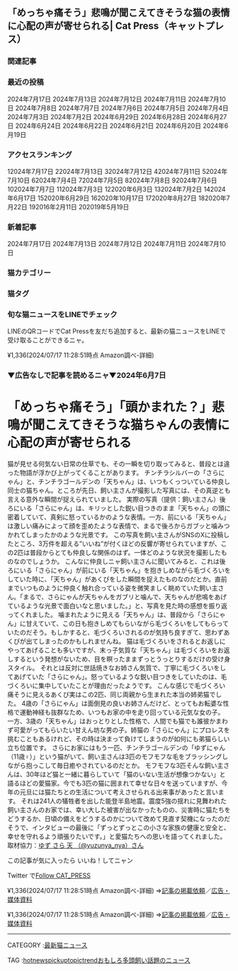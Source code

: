 「めっちゃ痛そう」悲鳴が聞こえてきそうな猫の表情に心配の声が寄せられる| Cat Press（キャットプレス）
---
### 関連記事

### 最近の投稿
2024年7月17日
2024年7月13日
2024年7月12日
2024年7月11日
2024年7月10日
2024年7月8日
2024年7月7日
2024年7月6日
2024年7月5日
2024年7月4日
2024年7月3日
2024年7月2日
2024年6月29日
2024年6月28日
2024年6月27日
2024年6月24日
2024年6月22日
2024年6月21日
2024年6月20日
2024年6月19日
### アクセスランキング
12024年7月17日
22024年7月13日
32024年7月12日
42024年7月11日
52024年7月10日
62024年7月4日
72024年7月5日
82024年7月8日
92024年7月6日
102024年7月7日
112024年7月3日
122020年6月3日
132024年7月2日
142024年6月17日
152020年6月29日
162020年10月17日
172020年8月27日
182020年7月22日
192016年2月11日
202019年5月19日

### 新着記事
2024年7月17日
2024年7月13日
2024年7月12日
2024年7月11日
2024年7月10日

### 猫カテゴリー

### 猫タグ

### 旬な猫ニュースをLINEでチェック

LINEのQRコードでCat Pressを友だち追加すると、最新の猫ニュースをLINEで受け取ることができるニャ。



¥1,336(2024/07/17 11:28:51時点 Amazon調べ-詳細)

### ▼広告なしで記事を読めるニャ▼2024年6月7日

# 「めっちゃ痛そう」「頭かまれた？」悲鳴が聞こえてきそうな猫ちゃんの表情に心配の声が寄せられる
猫が見せる何気ない日常の仕草でも、その一瞬を切り取ってみると、普段とは違った物語が浮かび上がってくることがあります。
チンチラシルバーの「さらにゃん」と、チンチラゴールデンの「天ちゃん」は、いつもくっついている仲良し同士の猫ちゃん。ところが先日、飼い主さんが撮影した写真には、その真逆とも言える意外な瞬間が捉えられていました。
実際の写真（提供：飼い主さん）後ろにいる「さらにゃん」は、キリッとした鋭い目つきのまま「天ちゃん」の頭に密着していて、真剣に怒っているかのような表情。一方、前にいる「天ちゃん」は激しい痛みによって顔を歪めたような表情で、まるで後ろからガブッと噛みつかれてしまったかのような光景です。
この写真を飼い主さんがSNSのXに投稿したところ、3万件を超える”いいね”が付くほどの反響が寄せられていますが、この2匹は普段からとても仲良しな関係のはず。一体どのような状況を撮影したものなのでしょうか。
こんなに仲良しニャ飼い主さんに聞いてみると、これは後ろにいる「さらにゃん」が前にいる「天ちゃん」を抱きしめながら毛づくろいをしていた時に、「天ちゃん」があくびをした瞬間を捉えたものなのだとか。直前までいつものように仲良く触れ合っている姿を微笑ましく眺めていた飼い主さん。「まるで、さらにゃんが天ちゃんをガブリと噛んで、天ちゃんが悲鳴をあげているような光景で面白いなと思いました。」と、写真を見た時の感想を振り返ってくれました。
噛まれたように見える「天ちゃん」は、普段から「さらにゃん」に甘えていて、この日も抱きしめてもらいながら毛づくろいをしてもらっていたのだそう。もしかすると、毛づくろいされるのが気持ち良すぎて、思わずあくびが出てしまったのかもしれませんね。
猫は毛づくろいをされるとお返しにやってあげることも多いですが、末っ子気質な「天ちゃん」は毛づくろいをお返しするという発想がないため、目を瞑ったままずっとうっとりするだけの受け身スタイル。
それとは反対に世話焼きなお姉さん気質で、丁寧に毛づくろいをしてあげていた「さらにゃん」。怒っているような鋭い目つきをしていたのは、毛づくろいに集中していたことが理由だったようです。
こんな感じで毛づくろい痛そうに見えるあくび実はこの2匹、同じ両親から生まれた本当の姉弟猫でした。
4歳の「さらにゃん」は面倒見の良いお姉さんだけど、とってもお転婆な性格で運動神経も抜群なため、いつもお家の中を走り回っている元気な女の子。
一方、3歳の「天ちゃん」はおっとりとした性格で、人間でも猫でも誰彼かまわず可愛がってもらいたい甘えん坊な男の子。姉猫の「さらにゃん」にプロレスを挑むこともあるけれど、その時は決まって負けてしまうのが如何にも弟猫らしい立ち位置です。
さらにお家にはもう一匹、チンチラゴールデンの「ゆずにゃん（11歳♀）」という猫がいて、飼い主さんは3匹のモフモフな毛をブラッシングしながら抱っこして毎日癒やされているのだとか。
モフモフな3匹そんな飼い主さんは、30年ほど猫と一緒に暮らしていて「猫のいない生活が想像つかない」と語るほどの愛猫家。今でも3匹の猫に囲まれて幸せな日々を送っていますが、今年の元旦には猫たちとの生活について考えさせられる出来事があったと言います。
それは241人の犠牲者を出した能登半島地震。震度5強の揺れに見舞われた飼い主さんのお家では、幸い大した被害が出なかったものの、災害時に猫たちをどうするか、日頃の備えをどうするのかについて改めて見直す契機になったのだそうで、インタビューの最後に「ずっとずっとこの小さな家族の健康と安全と、幸せを守れるよう頑張りたいです。」と愛猫たちへの思いを語ってくれました。
取材協力：[ゆず さら 天 （@yuzunya_nya）さん](https://x.com/yuzunya_nya)

この記事が気に入ったら
いいね！してニャン

Twitter で[Follow CAT_PRESS](https://twitter.com/CAT_PRESS)

¥1,336(2024/07/17 11:28:51時点 Amazon調べ-詳細)
⇒[記事の掲載依頼](https://cat-press.com/contact/publication-request?iref=publication_request_article_end)／[広告・媒体資料](https://cat-press.com/contact/ad?iref=contact_ad_article_end)

¥1,336(2024/07/17 11:28:51時点 Amazon調べ-詳細)
⇒[記事の掲載依頼](https://cat-press.com/contact/publication-request?iref=publication_request_article_end)／[広告・媒体資料](https://cat-press.com/contact/ad?iref=contact_ad_article_end)

---
CATEGORY :[最新猫ニュース](https://cat-press.com/category/cat-news)

TAG :[hot](https://cat-press.com/tag/hot)[news](https://cat-press.com/tag/news)[pickup](https://cat-press.com/tag/pickup)[topic](https://cat-press.com/tag/topic)[trend](https://cat-press.com/tag/trend)[おもしろ](https://cat-press.com/tag/funny)[多頭飼い](https://cat-press.com/tag/multiple)[話題のニュース](https://cat-press.com/tag/hot-news)